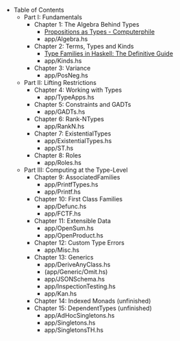 
- Table of Contents
  - Part I: Fundamentals
    - Chapter 1: The Algebra Behind Types
      - [Propositions as Types - Computerphile](https://www.youtube.com/watch?v=SknxggwRPzU)
      - app/Algebra.hs
    - Chapter 2: Terms, Types and Kinds
      - [Type Families in Haskell: The Definitive Guide](https://serokell.io/blog/type-families-haskell)
      - app/Kinds.hs
    - Chapter 3: Variance
      - app/PosNeg.hs
  - Part II: Lifting Restrictions
    - Chapter 4: Working with Types
      - app/TypeApps.hs
    - Chapter 5: Constraints and GADTs
      - app/GADTs.hs
    - Chapter 6: Rank-NTypes
      - app/RankN.hs
    - Chapter 7: ExistentialTypes
      - app/ExistentialTypes.hs
      - app/ST.hs
    - Chapter 8: Roles
      - app/Roles.hs
  - Part III: Computing at the Type-Level
    - Chapter 9: AssociatedFamilies
      - app/PrintfTypes.hs
      - app/Printf.hs
    - Chapter 10: First Class Families
      - app/Defunc.hs
      - app/FCTF.hs
    - Chapter 11: Extensible Data
      - app/OpenSum.hs
      - app/OpenProduct.hs
    - Chapter 12: Custom Type Errors
      - app/Misc.hs
    - Chapter 13: Generics
      - app/DeriveAnyClass.hs
      - (app/Generic/Omit.hs)
      - app/JSONSchema.hs
      - app/InspectionTesting.hs
      - app/Kan.hs
    - Chapter 14: Indexed Monads (unfinished)
    - Chapter 15: DependentTypes (unfinished)
      - app/AdHocSingletons.hs
      - app/Singletons.hs
      - app/SingletonsTH.hs
